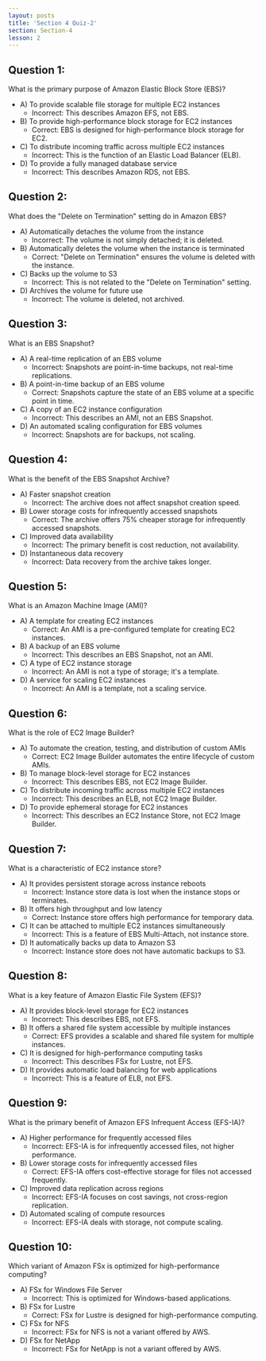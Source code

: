 ```yaml
---
layout: posts
title: 'Section 4 Quiz-2'
section: Section-4
lesson: 2
---
```


<!-- Content Covered Lesson-10 of Section-4 -->

## Question 1:

What is the primary purpose of Amazon Elastic Block Store (EBS)?

- A) To provide scalable file storage for multiple EC2 instances
  - Incorrect: This describes Amazon EFS, not EBS.
- B) To provide high-performance block storage for EC2 instances
  - Correct: EBS is designed for high-performance block storage for EC2.
- C) To distribute incoming traffic across multiple EC2 instances
  - Incorrect: This is the function of an Elastic Load Balancer (ELB).
- D) To provide a fully managed database service
  - Incorrect: This describes Amazon RDS, not EBS.

<!-- pagebreak -->

## Question 2:

What does the "Delete on Termination" setting do in Amazon EBS?

- A) Automatically detaches the volume from the instance
  - Incorrect: The volume is not simply detached; it is deleted.
- B) Automatically deletes the volume when the instance is terminated
  - Correct: "Delete on Termination" ensures the volume is deleted with the instance.
- C) Backs up the volume to S3
  - Incorrect: This is not related to the "Delete on Termination" setting.
- D) Archives the volume for future use
  - Incorrect: The volume is deleted, not archived.

<!-- pagebreak -->

## Question 3:

What is an EBS Snapshot?

- A) A real-time replication of an EBS volume
  - Incorrect: Snapshots are point-in-time backups, not real-time replications.
- B) A point-in-time backup of an EBS volume
  - Correct: Snapshots capture the state of an EBS volume at a specific point in time.
- C) A copy of an EC2 instance configuration
  - Incorrect: This describes an AMI, not an EBS Snapshot.
- D) An automated scaling configuration for EBS volumes
  - Incorrect: Snapshots are for backups, not scaling.

<!-- pagebreak -->

## Question 4:

What is the benefit of the EBS Snapshot Archive?

- A) Faster snapshot creation
  - Incorrect: The archive does not affect snapshot creation speed.
- B) Lower storage costs for infrequently accessed snapshots
  - Correct: The archive offers 75% cheaper storage for infrequently accessed snapshots.
- C) Improved data availability
  - Incorrect: The primary benefit is cost reduction, not availability.
- D) Instantaneous data recovery
  - Incorrect: Data recovery from the archive takes longer.

<!-- pagebreak -->

## Question 5:

What is an Amazon Machine Image (AMI)?

- A) A template for creating EC2 instances
  - Correct: An AMI is a pre-configured template for creating EC2 instances.
- B) A backup of an EBS volume
  - Incorrect: This describes an EBS Snapshot, not an AMI.
- C) A type of EC2 instance storage
  - Incorrect: An AMI is not a type of storage; it's a template.
- D) A service for scaling EC2 instances
  - Incorrect: An AMI is a template, not a scaling service.

<!-- pagebreak -->

## Question 6:

What is the role of EC2 Image Builder?

- A) To automate the creation, testing, and distribution of custom AMIs
  - Correct: EC2 Image Builder automates the entire lifecycle of custom AMIs.
- B) To manage block-level storage for EC2 instances
  - Incorrect: This describes EBS, not EC2 Image Builder.
- C) To distribute incoming traffic across multiple EC2 instances
  - Incorrect: This describes an ELB, not EC2 Image Builder.
- D) To provide ephemeral storage for EC2 instances
  - Incorrect: This describes an EC2 Instance Store, not EC2 Image Builder.

<!-- pagebreak -->

## Question 7:

What is a characteristic of EC2 instance store?

- A) It provides persistent storage across instance reboots
  - Incorrect: Instance store data is lost when the instance stops or terminates.
- B) It offers high throughput and low latency
  - Correct: Instance store offers high performance for temporary data.
- C) It can be attached to multiple EC2 instances simultaneously
  - Incorrect: This is a feature of EBS Multi-Attach, not instance store.
- D) It automatically backs up data to Amazon S3
  - Incorrect: Instance store does not have automatic backups to S3.

<!-- pagebreak -->

## Question 8:

What is a key feature of Amazon Elastic File System (EFS)?

- A) It provides block-level storage for EC2 instances
  - Incorrect: This describes EBS, not EFS.
- B) It offers a shared file system accessible by multiple instances
  - Correct: EFS provides a scalable and shared file system for multiple instances.
- C) It is designed for high-performance computing tasks
  - Incorrect: This describes FSx for Lustre, not EFS.
- D) It provides automatic load balancing for web applications
  - Incorrect: This is a feature of ELB, not EFS.

<!-- pagebreak -->

## Question 9:

What is the primary benefit of Amazon EFS Infrequent Access (EFS-IA)?

- A) Higher performance for frequently accessed files
  - Incorrect: EFS-IA is for infrequently accessed files, not higher performance.
- B) Lower storage costs for infrequently accessed files
  - Correct: EFS-IA offers cost-effective storage for files not accessed frequently.
- C) Improved data replication across regions
  - Incorrect: EFS-IA focuses on cost savings, not cross-region replication.
- D) Automated scaling of compute resources
  - Incorrect: EFS-IA deals with storage, not compute scaling.

<!-- pagebreak -->

## Question 10:

Which variant of Amazon FSx is optimized for high-performance computing?

- A) FSx for Windows File Server
  - Incorrect: This is optimized for Windows-based applications.
- B) FSx for Lustre
  - Correct: FSx for Lustre is designed for high-performance computing.
- C) FSx for NFS
  - Incorrect: FSx for NFS is not a variant offered by AWS.
- D) FSx for NetApp
  - Incorrect: FSx for NetApp is not a variant offered by AWS.
